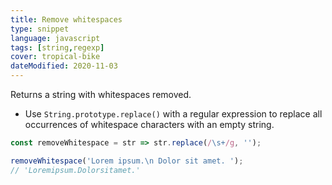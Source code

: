 ```yaml
---
title: Remove whitespaces
type: snippet
language: javascript
tags: [string,regexp]
cover: tropical-bike
dateModified: 2020-11-03
---
```


Returns a string with whitespaces removed.

- Use `String.prototype.replace()` with a regular expression to replace all occurrences of whitespace characters with an empty string.

```js
const removeWhitespace = str => str.replace(/\s+/g, '');

removeWhitespace('Lorem ipsum.\n Dolor sit amet. ');
// 'Loremipsum.Dolorsitamet.'
```
